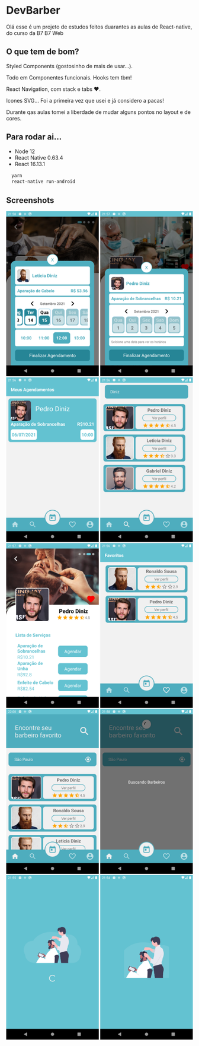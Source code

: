 
# DevBarber

Olá esse é um projeto de estudos feitos duarantes as aulas de React-native, do curso da B7 B7 Web

##  O que tem de bom?

Styled Components (gostosinho de mais de usar...).

Todo em Componentes funcionais.
Hooks tem tbm!

React Navigation, com stack e tabs ❤️.

Icones SVG... Foi a primeira vez que usei e já considero a pacas!

Durante qas aulas tomei a liberdade de mudar alguns pontos no layout e de cores.

  
## Para rodar ai...

 - Node 12
 - React Native 0.63.4
 - React 16.13.1

```bash
  yarn
  react-native run-android
```

  
## Screenshots

<div>
  <img src="https://github.com/JereLima/devBarber/blob/master/imagesGit/agendamento.png" alt="agendamento" width="250"/>
  <img src="https://github.com/JereLima/devBarber/blob/master/imagesGit/agendamento2.png" alt="agendamento" width="250"/>
  <img src="https://github.com/JereLima/devBarber/blob/master/imagesGit/agendamentos.png" alt="agendamentos" width="250"/>
  <img src="https://github.com/JereLima/devBarber/blob/master/imagesGit/busca.png" alt="busca" width="250"/>
  <img src="https://github.com/JereLima/devBarber/blob/master/imagesGit/detalhesBarbeiro.png" alt="detalhesBarbeiro" width="250"/>
  <img src="https://github.com/JereLima/devBarber/blob/master/imagesGit/favoritos.png" alt="favoritos" width="250"/>
  <img src="https://github.com/JereLima/devBarber/blob/master/imagesGit/home.png" alt="home" width="250"/>
  <img src="https://github.com/JereLima/devBarber/blob/master/imagesGit/loading.png" alt="loading" width="250"/>
  <img src="https://github.com/JereLima/devBarber/blob/master/imagesGit/preload.png" alt="preload" width="250"/>
  <img src="https://github.com/JereLima/devBarber/blob/master/imagesGit/splash.png" alt="splash" width="250"/>
</div>

